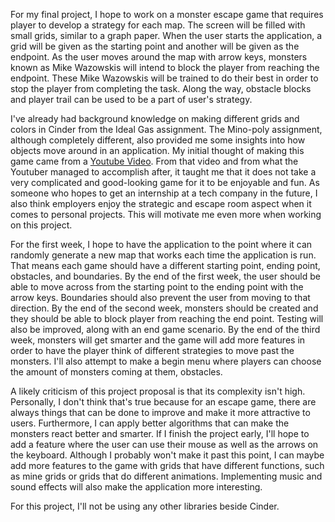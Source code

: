 For my final project, I hope to work on a monster escape game that requires player to develop a strategy for each map. The screen will be filled with small grids, similar to a graph paper. When the user starts the application, a grid will be given as the starting point and another will be given as the endpoint. As the user moves around the map with arrow keys, monsters known as Mike Wazowskis will intend to block the player from reaching the endpoint. These Mike Wazowskis will be trained to do their best in order to stop the player from completing the task. Along the way, obstacle blocks and player trail can be used to be a part of user's strategy.

I've already had background knowledge on making different grids and colors in Cinder from the Ideal Gas assignment. The Mino-poly assignment, although completely different, also provided me some insights into how objects move around in an application. My initial thought of making this game came from a [Youtube Video](https://www.youtube.com/watch?v=msttfIHHkak&ab_channel=Cl%C3%A9mentMihailescu). From that video and from what the Youtuber managed to accomplish after, it taught me that it does not take a very complicated and good-looking game for it to be enjoyable and fun. As someone who hopes to get an internship at a tech company in the future, I also think employers enjoy the strategic and escape room aspect when it comes to personal projects. This will motivate me even more when working on this project.
  
For the first week, I hope to have the application to the point where it can randomly generate a new map that works each time the application is run. That means each game should have a different starting point, ending point, obstacles, and boundaries. By the end of the first week, the user should be able to move across from the starting point to the ending point with the arrow keys. Boundaries should also prevent the user from moving to that direction. By the end of the second week, monsters should be created and they should be able to block player from reaching the end point. Testing will also be improved, along with an end game scenario. By the end of the third week, monsters will get smarter and the game will add more features in order to have the player think of different strategies to move past the monsters. I'll also attempt to make a begin menu where players can choose the amount of monsters coming at them, obstacles. 
  
A likely criticism of this project proposal is that its complexity isn't high. Personally, I don't think that's true because for an escape game, there are always things that can be done to improve and make it more attractive to users. Furthermore, I can apply better algorithms that can make the monsters react better and smarter. If I finish the project early, I'll hope to add a feature where the user can use their mouse as well as the arrows on the keyboard. Although I probably won't make it past this point, I can maybe add more features to the game with grids that have different functions, such as mine grids or grids that do different animations. Implementing music and sound effects will also make the application more interesting.
  
For this project, I'll not be using any other libraries beside Cinder.
